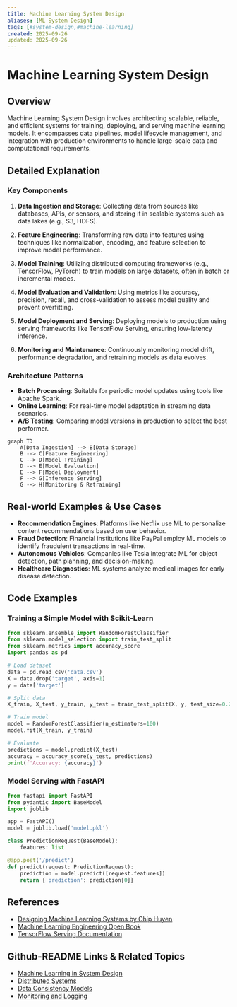 ```yaml
---
title: Machine Learning System Design
aliases: [ML System Design]
tags: [#system-design,#machine-learning]
created: 2025-09-26
updated: 2025-09-26
---
```


# Machine Learning System Design

## Overview

Machine Learning System Design involves architecting scalable, reliable, and efficient systems for training, deploying, and serving machine learning models. It encompasses data pipelines, model lifecycle management, and integration with production environments to handle large-scale data and computational requirements.

## Detailed Explanation

### Key Components

1. **Data Ingestion and Storage**: Collecting data from sources like databases, APIs, or sensors, and storing it in scalable systems such as data lakes (e.g., S3, HDFS).

2. **Feature Engineering**: Transforming raw data into features using techniques like normalization, encoding, and feature selection to improve model performance.

3. **Model Training**: Utilizing distributed computing frameworks (e.g., TensorFlow, PyTorch) to train models on large datasets, often in batch or incremental modes.

4. **Model Evaluation and Validation**: Using metrics like accuracy, precision, recall, and cross-validation to assess model quality and prevent overfitting.

5. **Model Deployment and Serving**: Deploying models to production using serving frameworks like TensorFlow Serving, ensuring low-latency inference.

6. **Monitoring and Maintenance**: Continuously monitoring model drift, performance degradation, and retraining models as data evolves.

### Architecture Patterns

- **Batch Processing**: Suitable for periodic model updates using tools like Apache Spark.
- **Online Learning**: For real-time model adaptation in streaming data scenarios.
- **A/B Testing**: Comparing model versions in production to select the best performer.

```mermaid
graph TD
    A[Data Ingestion] --> B[Data Storage]
    B --> C[Feature Engineering]
    C --> D[Model Training]
    D --> E[Model Evaluation]
    E --> F[Model Deployment]
    F --> G[Inference Serving]
    G --> H[Monitoring & Retraining]
```

## Real-world Examples & Use Cases

- **Recommendation Engines**: Platforms like Netflix use ML to personalize content recommendations based on user behavior.
- **Fraud Detection**: Financial institutions like PayPal employ ML models to identify fraudulent transactions in real-time.
- **Autonomous Vehicles**: Companies like Tesla integrate ML for object detection, path planning, and decision-making.
- **Healthcare Diagnostics**: ML systems analyze medical images for early disease detection.

## Code Examples

### Training a Simple Model with Scikit-Learn

```python
from sklearn.ensemble import RandomForestClassifier
from sklearn.model_selection import train_test_split
from sklearn.metrics import accuracy_score
import pandas as pd

# Load dataset
data = pd.read_csv('data.csv')
X = data.drop('target', axis=1)
y = data['target']

# Split data
X_train, X_test, y_train, y_test = train_test_split(X, y, test_size=0.2, random_state=42)

# Train model
model = RandomForestClassifier(n_estimators=100)
model.fit(X_train, y_train)

# Evaluate
predictions = model.predict(X_test)
accuracy = accuracy_score(y_test, predictions)
print(f'Accuracy: {accuracy}')
```

### Model Serving with FastAPI

```python
from fastapi import FastAPI
from pydantic import BaseModel
import joblib

app = FastAPI()
model = joblib.load('model.pkl')

class PredictionRequest(BaseModel):
    features: list

@app.post('/predict')
def predict(request: PredictionRequest):
    prediction = model.predict([request.features])
    return {'prediction': prediction[0]}
```

## References

- [Designing Machine Learning Systems by Chip Huyen](https://www.oreilly.com/library/view/designing-machine-learning/9781098107956/)
- [Machine Learning Engineering Open Book](https://github.com/stanfordmlgroup/ml-engineering)
- [TensorFlow Serving Documentation](https://www.tensorflow.org/tfx/guide/serving)

## Github-README Links & Related Topics

- [Machine Learning in System Design](./machine-learning-in-system-design/README.md)
- [Distributed Systems](./cap-theorem-and-distributed-systems/README.md)
- [Data Consistency Models](./data-consistency-models/README.md)
- [Monitoring and Logging](./monitoring-and-logging/README.md)